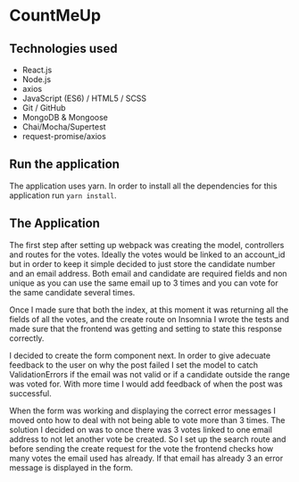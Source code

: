 # CountMeUp
## Technologies used
* React.js
* Node.js
* axios
* JavaScript (ES6) / HTML5 / SCSS
* Git / GitHub
* MongoDB & Mongoose
* Chai/Mocha/Supertest
* request-promise/axios


## Run the application 
The application uses yarn. In order to install all the dependencies for this application run `yarn install`.

## The Application
The first step after setting up webpack was creating the model, controllers and routes for the votes. Ideally the votes would be linked to an account_id but in order to keep it simple decided to just store the candidate number and an email address. Both email and candidate are required fields and non unique as you can use the same email up to 3 times and you can vote for the same candidate several times.

Once I made sure that both the index, at this moment it was returning all the fields of all the votes, and the create route on Insomnia I wrote the tests and made sure that the frontend was getting and setting to state this response correctly.

I decided to create the form component next. In order to give adecuate feedback to the user on why the post failed I set the model to catch ValidationErrors if the email was not valid or if a candidate outside the range was voted for. With more time I would add feedback of when the post was successful. 

When the form was working and displaying the correct error messages I moved onto how to deal with not being able to vote more than 3 times. The solution I decided on was to once there was 3 votes linked to one email address to not let another vote be created. So I set up the search route and before sending the create request for the vote the frontend checks how many votes the email used has already. If that email has already 3 an error message is displayed in the form.




